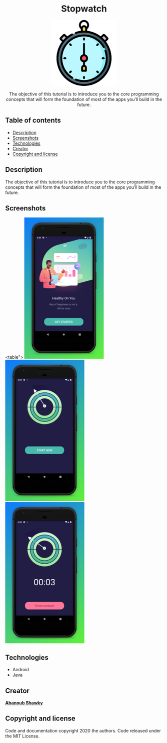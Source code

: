 <h1 align="center">Stopwatch</h1>
<p align="center">
 <img width="210" height="210" src="https://github.com/Abanoub-Showky/Stopwatch/blob/master/app/src/main/res/drawable-v24/time.png"/>
</p> 

<p align="center">
  The objective of this tutorial is to introduce you to the core programming concepts that will form the foundation of most of the apps   you’ll build in the future.
</p>


## Table of contents
- [Description](#description)
- [Screenshots](#screenshots)
- [Technologies](#technologies)
- [Creator](#creator)
- [Copyright and license](#copyright-and-license)

## Description
<p>
  The objective of this tutorial is to introduce you to the core programming concepts that will form the foundation of most of the apps   you’ll build in the future.
</p>
  

## Screenshots
<table">
    <tr>
      <td>
            <img src="https://github.com/Abanoub-Showky/Stopwatch/blob/master/app/src/main/res/drawable-v24/screen2.jpg"                             title="source: imgur.com" height="450"/>
             </td>
       <td>
            <img src="https://github.com/Abanoub-Showky/Stopwatch/blob/master/app/src/main/res/drawable-v24/screen3.jpg"                             title="source: imgur.com" height="450"/>
       </td>
       <td>
            <img src="https://github.com/Abanoub-Showky/Stopwatch/blob/master/app/src/main/res/drawable-v24/screen1.jpg"                             title="source: imgur.com" height="450"/>
      </td>
   </tr>
</table>

## Technologies
* Android
* Java


## Creator
[**Abanoub Shawky**](https://github.com/Abanoub-Showky)


## Copyright and license

Code and documentation copyright 2020 the authors. Code released under the MIT License.

